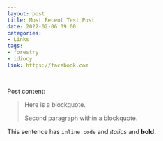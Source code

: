 ```yaml
---
layout: post
title: Most Recent Test Post
date: 2022-02-06 09:00
categories:
- Links
tags:
- forestry
- idiocy
link: https://facebook.com

---
```

Post content:

>Here is a blockquote.  
>  
>Second paragraph within a blockquote.

This sentence has `inline code` and _italics_ and **bold.**